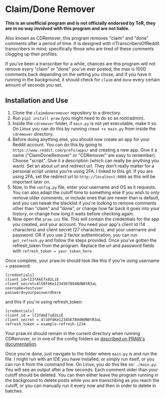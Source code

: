 # Claim/Done Remover

**This is an unofficial program and is not officially endorsed by ToR, they are in no way involved with this program and are not liable.**

Also known as CDRemover, this program removes "claim" and "done" comments after a period of time. It is designed with r/TranscribersOfReddit transcribers in mind; specifically those  who are tired of these comments clogging up their profiles.

If you've been a transcriber for a while, chances are this program will not remove every "claim" or "done" you've ever posted, the max is 1000 comments back depending on the setting you chose, and if you have it running in the background, it should check for `claim` and `done` every certain amount of seconds you set.

## Installation and Use

1. Clone the `claimdoneremover` repository to a directory.
2. Run `pip3 install praw` (you might need to do so as root/admin).
3. Inside the `cdremover` folder, if `main.py` is not yet executable, make it so. On Linux you can do this by running `chmod +x main.py` from inside the `cdremover` directory.
4. Before doing anything else, you should now create an app for your Reddit account. You can do this by going to `https://www.reddit.com/prefs/apps/` and creating a new app. 
    Give it a name ("ClaimDoneRemover" or "CDRemover" are easy to remember).
    Choose "script". 
    Give it a description (which can really be anything you want).
    Set an about url and redirect url. They don't really matter for a personal script unless you're using 2FA. I linked to this git.
    If you are using 2FA, set the redirect url to `http://localhost:8080` as this will be important later on.
5. Now, in the `config.py` file, enter your username and OS as it requests. You can also adapt the cutoff time to something else if you wish to only remove older comments, or include ones that are newer than is default, and you can tweak the blacklist if you're looking to remove comments other than "claim" and "done", or change how far back it goes into your history, or change how long it waits before checking again.
6. Now open the `praw.ini` file. This will contain the credentials for the app you created, and your account. You need your app's client id (14 characters) and client secret (27 characters), and your username and password. OR if you use 2 factor authentication, you can run `get_refresh.py` and follow the steps provided. Once you've gotten the refresh_token from the program. Replace the url and password fields with `refresh_token = your_token_here` 

Once complete, your praw.ini should look like this if you're using username + password:
```
[credentials]
client_id=lI3fAkE7x82LiE
client_secret=4lS0f4Ke1234567894NdN0tR3aL
username=testuser
password=yourpasswordhere
```
and this if you're using refresh_token:
```
[credentials]
client_id = lI3fAkE7x82LiE
client_secret = 4lS0f4Ke1234567894NdN0tR3aL
refresh_token = example-refresh-1234
```
Your praw.ini should remain in the current directory when running CDRemover, or in one of the config folders as [described on PRAW's documentation](https://praw.readthedocs.io/en/latest/getting_started/configuration/prawini.html).

Once you're done, just navigate to the folder where `main.py` is and run the file. I might run with an IDE you have installed, or simply run itself, or you can run it from the command line. On Linux, you do this like so: `./main.py`. You will see an output after a few seconds. Each comment older than your cutoff should be deleted. You can then either leave the program running in the background to delete posts while you are transcribing as you reach the cutoff, or you can manually run it every now and then in order to delete in batches.
